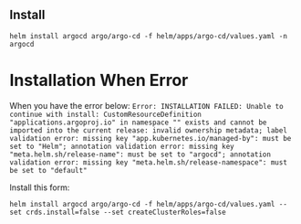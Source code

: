 

## Install

```
helm install argocd argo/argo-cd -f helm/apps/argo-cd/values.yaml -n argocd
```

# Installation When Error 

When you have the error below:
`
Error: INSTALLATION FAILED: Unable to continue with install: CustomResourceDefinition "applications.argoproj.io" in namespace "" exists and cannot be imported into the current release: invalid ownership metadata; label validation error: missing key "app.kubernetes.io/managed-by": must be set to "Helm"; annotation validation error: missing key "meta.helm.sh/release-name": must be set to "argocd"; annotation validation error: missing key "meta.helm.sh/release-namespace": must be set to "default"
`

Install this form:

```
helm install argocd argo/argo-cd -f helm/apps/argo-cd/values.yaml --set crds.install=false --set createClusterRoles=false
```
